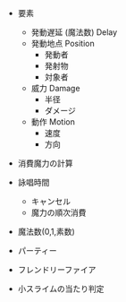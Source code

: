 
* 要素
  * 発動遅延 (魔法数) Delay
  * 発動地点 Position
    * 発動者
    * 発射物
    * 対象者
  * 威力 Damage
    * 半径
    * ダメージ
  * 動作 Motion
    * 速度
    * 方向

* 消費魔力の計算
* 詠唱時間
  * キャンセル
  * 魔力の順次消費
* 魔法数(0,1,素数)
* パーティー
* フレンドリーファイア
* 小スライムの当たり判定

